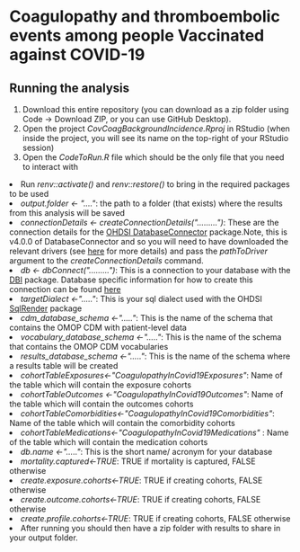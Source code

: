 Coagulopathy and thromboembolic events among people Vaccinated against COVID-19
========================================================================================================================================================


## Running the analysis
1) Download this entire repository (you can download as a zip folder using Code -> Download ZIP, or you can use GitHub Desktop). 
2) Open the project <i>CovCoagBackgroundIncidence.Rproj</i> in RStudio (when inside the project, you will see its name on the top-right of your RStudio session)
3) Open the <i>CodeToRun.R</i> file which should be the only file that you need to interact with
<li> Run <i>renv::activate()</i> and <i>renv::restore()</i> to bring in the required packages to be used</li> 
<li> <i>output.folder <- "...."</i>: the path to a folder (that exists) where the results from this analysis will be saved</li> 
<li> <i>connectionDetails <- createConnectionDetails(".........")</i>: These are the connection details for the 
<a href="http://ohdsi.github.io/DatabaseConnector">OHDSI DatabaseConnector</a> package.Note, this is v4.0.0 of DatabaseConnector and so you will need to have downloaded the relevant drivers (see <a href="http://ohdsi.github.io/DatabaseConnector/articles/UsingDatabaseConnector.html">here</a> for more details) and pass the <i>pathToDriver</i> argument to the <i>createConnectionDetails</i> command.</li>
<li><i>db <- dbConnect(".........")</i>: This is a connection to your database with the <a href="https://rdrr.io/cran/DBI/man/dbConnect.html">DBI</a> package. Database specific information for how to create this connection can be found <a href="https://db.rstudio.com/databases">here</a> </li>
<li><i>targetDialect <-"....."</i>: This is your sql dialect used with the OHDSI <a href="https://ohdsi.github.io/SqlRender/articles/UsingSqlRender.html">SqlRender</a> package</li> 
<li><i>cdm_database_schema <-"....."</i>: This is the name of the schema that contains the OMOP CDM with patient-level data </li> 
<li><i>vocabulary_database_schema <-"....."</i>: This is the name of the schema that contains the OMOP CDM vocabularies </li> 
<li><i>results_database_schema <-"....."</i>: This is the name of the schema where a results table will be created </li> 
<li><i>cohortTableExposures<-"CoagulopathyInCovid19Exposures"</i>: Name of the table which will contain the exposure cohorts
<li><i>cohortTableOutcomes <-"CoagulopathyInCovid19Outcomes"</i>: Name of the table which will contain the outcomes cohorts
<li><i>cohortTableComorbidities<-"CoagulopathyInCovid19Comorbidities"</i>: Name of the table which will contain the comorbidity cohorts
<li><i>cohortTableMedications<-"CoagulopathyInCovid19Medications" </i>: Name of the table which will contain the medication cohorts
<li><i>db.name <-"....."</i>: This is the short name/ acronym for your database</li>  
<li><i>mortality.captured<-TRUE</i>: TRUE if mortality is captured, FALSE otherwise
<li><i>create.exposure.cohorts<-TRUE</i>: TRUE if creating cohorts, FALSE otherwise
<li><i>create.outcome.cohorts<-TRUE</i>: TRUE if creating cohorts, FALSE otherwise
<li><i>create.profile.cohorts<-TRUE</i>: TRUE if creating cohorts, FALSE otherwise
<li>After running you should then have a zip folder with results to share in your output folder.</li> 
